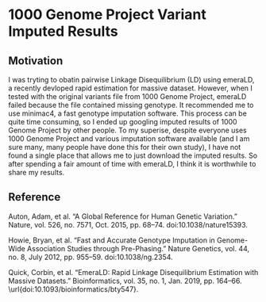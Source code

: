 # 1000 Genome Project Variant Imputed Results

## Motivation
I was tryting to obatin pairwise Linkage Disequilibrium (LD) using emeraLD, a recently devloped rapid estimation for massive dataset. However, when I tested with the original variants file from 1000 Genome Project, emeraLD failed because the file contained missing genotype. It recommended me to use minimac4, a fast genotype imputation software. This process can be quite time consuming, so I ended up googling imputed results of 1000 Genome Project by other people. To my superise, despite everyone uses 1000 Genome Project and various imputation software available (and I am sure many, many people have done this for their own study), I have not found a single place that allows me to just download the imputed results. So after spending a fair amount of time with emeraLD, I think it is worthwhile to share my results.


## Reference
Auton, Adam, et al. “A Global Reference for Human Genetic Variation.” Nature, vol. 526, no. 7571, Oct. 2015, pp. 68–74. doi:10.1038/nature15393.

Howie, Bryan, et al. “Fast and Accurate Genotype Imputation in Genome-Wide Association Studies through Pre-Phasing.” Nature Genetics, vol. 44, no. 8, July 2012, pp. 955–59. doi:10.1038/ng.2354.

Quick, Corbin, et al. “EmeraLD: Rapid Linkage Disequilibrium Estimation with Massive Datasets.” Bioinformatics, vol. 35, no. 1, Jan. 2019, pp. 164–66. \url{doi:10.1093/bioinformatics/bty547}.
